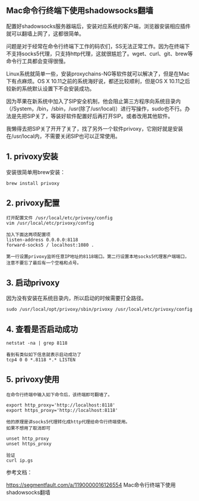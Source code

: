 ## Mac命令行终端下使用shadowsocks翻墙

配置好shadowsocks服务器端后，安装对应系统的客户端，浏览器安装相应插件就可以翻墙上网了，这都很简单。

问题是对于经常在命令行终端下工作的码农们，SS无法正常工作。因为在终端下不支持socks5代理，只支持http代理，这就很尴尬了。wget、curl、git、brew等命令行工具都会变得很慢。

Linux系统就简单一些，安装proxychains-NG等软件就可以解决了，但是在Mac下有点麻烦。OS X 10.11之前的系统海好说，都还比较顺利，但是OS X 10.11之后较新的系统默认设置下不会安装成功。

因为苹果在新系统中加入了SIP安全机制，他会阻止第三方程序向系统目录内（/System，/bin，/sbin，/usr(除了/usr/local)）进行写操作，sudo也不行。办法是先把SIP关了，等装好软件配置好后再打开SIP。或者改用其他软件。

我懒得去把SIP关了开开了关了，找了另外一个软件privoxy，它刚好就是安装在/usr/local内，不需要关闭SIP也可以正常使用。

## 1. privoxy安装
安装很简单用brew安装：
```
brew install privoxy
```
## 2. privoxy配置
```
打开配置文件 /usr/local/etc/privoxy/config
vim /usr/local/etc/privoxy/config

加入下面这两项配置项
listen-address 0.0.0.0:8118
forward-socks5 / localhost:1080 .

第一行设置privoxy监听任意IP地址的8118端口。第二行设置本地socks5代理客户端端口，注意不要忘了最后有一个空格和点号。
```
## 3. 启动privoxy
因为没有安装在系统目录内，所以启动的时候需要打全路径。
```
sudo /usr/local/opt/privoxy/sbin/privoxy /usr/local/etc/privoxy/config
```

## 4. 查看是否启动成功
```
netstat -na | grep 8118

看到有类似如下信息就表示启动成功了
tcp4 0 0 *.8118 *.* LISTEN

```

## 5. privoxy使用
```
在命令行终端中输入如下命令后，该终端即可翻墙了。

export http_proxy='http://localhost:8118'
export https_proxy='http://localhost:8118'

他的原理是讲socks5代理转化成http代理给命令行终端使用。
如果不想用了取消即可

unset http_proxy
unset https_proxy

验证
curl ip.gs
```
参考文档：

https://segmentfault.com/a/1190000016126554  Mac命令行终端下使用shadowsocks翻墙
